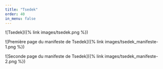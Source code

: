 ```yaml
---
title: "Tsedek"
order: 40
in_menu: false
---
```

![Tsedek]({% link images/tsedek.png %})

![Première page du manifeste de Tsedek]({% link images/tsedek_manifeste-1.png %})

![Seconde page du manifeste de Tsedek]({% link images/tsedek_manifeste-2.png %})
